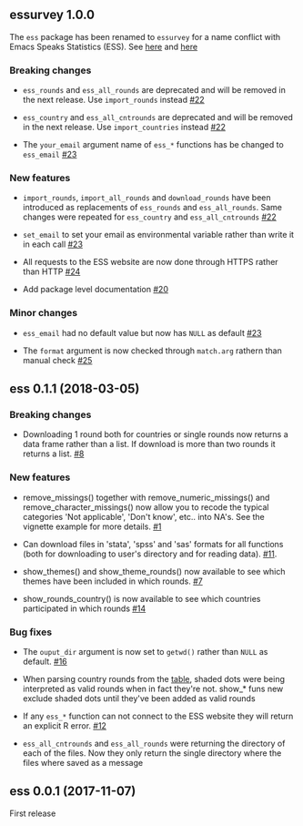 ## essurvey 1.0.0

The `ess` package has been renamed to `essurvey` for a name conflict with Emacs Speaks Statistics (ESS). See [here](https://github.com/ropensci/onboarding/issues/201) and [here](http://r.789695.n4.nabble.com/R-pkgs-Release-of-ess-0-0-1-td4746540.html)

### Breaking changes

* `ess_rounds` and `ess_all_rounds` are deprecated and will be removed in the next release. Use `import_rounds` instead [#22](https://github.com/cimentadaj/ess/issues/22)

* `ess_country` and `ess_all_cntrounds` are deprecated and will be removed in the next release. Use `import_countries` instead [#22](https://github.com/cimentadaj/ess/issues/22)

* The `your_email` argument name of `ess_*` functions has be changed to `ess_email` [#23](https://github.com/cimentadaj/ess/issues/23)

### New features

* `import_rounds`, `import_all_rounds` and `download_rounds` have been introduced as
replacements of `ess_rounds` and `ess_all_rounds`. Same changes were repeated for
`ess_country` and `ess_all_cntrounds` [#22](https://github.com/cimentadaj/ess/issues/22)

* `set_email` to set your email as environmental variable rather than write it in each call [#23](https://github.com/cimentadaj/ess/issues/23)

* All requests to the ESS website are now done through HTTPS rather than HTTP [#24](https://github.com/cimentadaj/ess/issues/24)

* Add package level documentation [#20](https://github.com/cimentadaj/ess/issues/20)

### Minor changes

* `ess_email` had no default value but now has `NULL` as default [#23](https://github.com/cimentadaj/ess/issues/23)

* The `format` argument is now checked through `match.arg` rathern than manual check [#25](https://github.com/cimentadaj/ess/issues/25)

## ess 0.1.1 (2018-03-05)

### Breaking changes

* Downloading 1 round both for countries or single rounds now returns a data frame rather than a list. If download is more than two rounds it returns a list. [#8](https://github.com/cimentadaj/ess/issues/8)

### New features

* remove_missings() together with remove_numeric_missings() and remove_character_missings() now allow you to recode the typical categories 'Not applicable', 'Don't know', etc.. into NA's. See the vignette example for more details. [#1](https://github.com/cimentadaj/ess/issues/1)

* Can download files in 'stata', 'spss' and 'sas' formats for all functions (both for downloading to user's directory and for reading data). [#11](https://github.com/cimentadaj/ess/issues/11).

* show_themes() and show_theme_rounds() now available to see which themes have been included in which rounds. [#7](https://github.com/cimentadaj/ess/issues/7)

* show_rounds_country() is now available to see which countries participated in which rounds [#14](https://github.com/cimentadaj/ess/issues/14)

### Bug fixes

* The `ouput_dir` argument is now set to `getwd()` rather than `NULL` as default. [#16](https://github.com/cimentadaj/ess/issues/16)

* When parsing country rounds from the [table](http://www.europeansocialsurvey.org/data/country_index.html), shaded dots were being interpreted as valid rounds when in fact they're not. show_* funs new exclude shaded dots until they've been added as valid rounds

* If any `ess_*` function can not connect to the ESS website they will return an explicit R error. [#12](https://github.com/cimentadaj/ess/issues/12)

* `ess_all_cntrounds` and `ess_all_rounds` were returning the directory of each of the files. Now they only return the single directory where the files where saved as a message

## ess 0.0.1 (2017-11-07)

First release